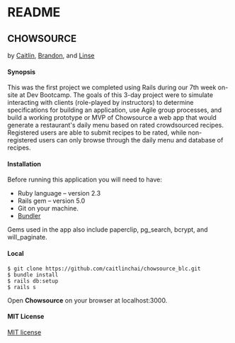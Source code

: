 # README

## CHOWSOURCE
by [Caitlin](http://www.github.com/caitlinchai), [Brandon](http://www.github.com/beewuu), and [Linse](http://www.github.com/linsemathew)

#### Synopsis
This was the first project we completed using Rails during our 7th week on-site at Dev Bootcamp. The goals of this 3-day project were to simulate interacting with clients (role-played by instructors) to determine specifications for building an application, use Agile group processes, and build a working prototype or MVP of Chowsource a web app that would generate a restaurant's daily menu based on rated crowdsourced recipes. Registered users are able to submit recipes to be rated, while non-registered users can only browse through the daily menu and database of recipes.

#### Installation
Before running this application you will need to have:
* Ruby language – version 2.3
* Rails gem – version 5.0
* Git on your machine.  
* [Bundler](http://bundler.io/)

Gems used in the app also include paperclip, pg_search, bcrypt, and will_paginate.
#### Local

    $ git clone https://github.com/caitlinchai/chowsource_blc.git
    $ bundle install 
    $ rails db:setup 
    $ rails s
Open **Chowsource** on your browser at localhost:3000.

#### MIT License
[MIT license](https://opensource.org/licenses/mit-license)
